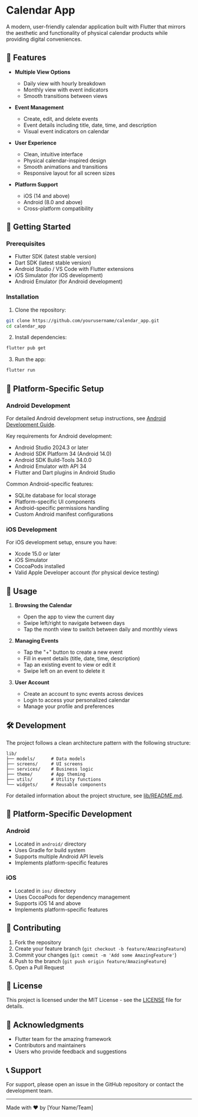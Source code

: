 # Calendar App

A modern, user-friendly calendar application built with Flutter that mirrors the aesthetic and functionality of physical calendar products while providing digital conveniences.

## 🌟 Features

- **Multiple View Options**
  - Daily view with hourly breakdown
  - Monthly view with event indicators
  - Smooth transitions between views

- **Event Management**
  - Create, edit, and delete events
  - Event details including title, date, time, and description
  - Visual event indicators on calendar

- **User Experience**
  - Clean, intuitive interface
  - Physical calendar-inspired design
  - Smooth animations and transitions
  - Responsive layout for all screen sizes

- **Platform Support**
  - iOS (14 and above)
  - Android (8.0 and above)
  - Cross-platform compatibility

## 🚀 Getting Started

### Prerequisites

- Flutter SDK (latest stable version)
- Dart SDK (latest stable version)
- Android Studio / VS Code with Flutter extensions
- iOS Simulator (for iOS development)
- Android Emulator (for Android development)

### Installation

1. Clone the repository:
```bash
git clone https://github.com/yourusername/calendar_app.git
cd calendar_app
```

2. Install dependencies:
```bash
flutter pub get
```

3. Run the app:
```bash
flutter run
```

## 📱 Platform-Specific Setup

### Android Development

For detailed Android development setup instructions, see [Android Development Guide](android/README.md).

Key requirements for Android development:
- Android Studio 2024.3 or later
- Android SDK Platform 34 (Android 14.0)
- Android SDK Build-Tools 34.0.0
- Android Emulator with API 34
- Flutter and Dart plugins in Android Studio

Common Android-specific features:
- SQLite database for local storage
- Platform-specific UI components
- Android-specific permissions handling
- Custom Android manifest configurations

### iOS Development

For iOS development setup, ensure you have:
- Xcode 15.0 or later
- iOS Simulator
- CocoaPods installed
- Valid Apple Developer account (for physical device testing)

## 📱 Usage

1. **Browsing the Calendar**
   - Open the app to view the current day
   - Swipe left/right to navigate between days
   - Tap the month view to switch between daily and monthly views

2. **Managing Events**
   - Tap the "+" button to create a new event
   - Fill in event details (title, date, time, description)
   - Tap an existing event to view or edit it
   - Swipe left on an event to delete it

3. **User Account**
   - Create an account to sync events across devices
   - Login to access your personalized calendar
   - Manage your profile and preferences

## 🛠️ Development

The project follows a clean architecture pattern with the following structure:

```
lib/
├── models/      # Data models
├── screens/     # UI screens
├── services/    # Business logic
├── theme/       # App theming
├── utils/       # Utility functions
└── widgets/     # Reusable components
```

For detailed information about the project structure, see [lib/README.md](calendar_app/lib/README.md).

## 🔧 Platform-Specific Development

### Android
- Located in `android/` directory
- Uses Gradle for build system
- Supports multiple Android API levels
- Implements platform-specific features

### iOS
- Located in `ios/` directory
- Uses CocoaPods for dependency management
- Supports iOS 14 and above
- Implements platform-specific features

## 🤝 Contributing

1. Fork the repository
2. Create your feature branch (`git checkout -b feature/AmazingFeature`)
3. Commit your changes (`git commit -m 'Add some AmazingFeature'`)
4. Push to the branch (`git push origin feature/AmazingFeature`)
5. Open a Pull Request

## 📄 License

This project is licensed under the MIT License - see the [LICENSE](LICENSE) file for details.

## 🙏 Acknowledgments

- Flutter team for the amazing framework
- Contributors and maintainers
- Users who provide feedback and suggestions

## 📞 Support

For support, please open an issue in the GitHub repository or contact the development team.

---

Made with ❤️ by [Your Name/Team] 